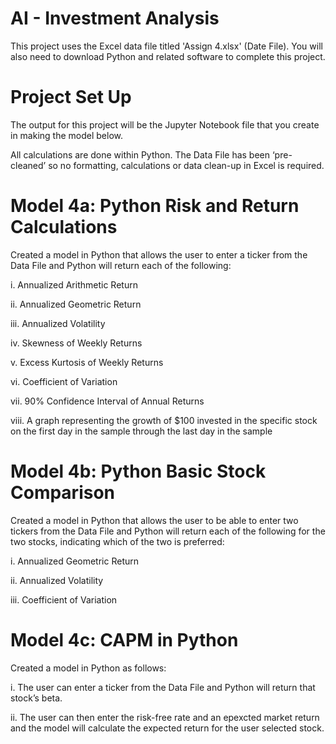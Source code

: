 # AI - Investment Analysis

This project uses the Excel data file titled 'Assign 4.xlsx' (Date File).  You will also need to download Python and related software to complete this project.

# Project Set Up
The output for this project will be the Jupyter Notebook file that you create in making the model below.

All calculations are done within Python.  The Data File has been ‘pre-cleaned’ so no formatting, calculations or data clean-up in Excel is required.

# Model 4a: Python Risk and Return Calculations
Created a model in Python that allows the user to enter a ticker from the Data File and Python will return each of the following:

i.	Annualized Arithmetic Return

ii.	Annualized Geometric Return

iii.	Annualized Volatility

iv.	Skewness of Weekly Returns

v.	Excess Kurtosis of Weekly Returns

vi.	Coefficient of Variation

vii.	90% Confidence Interval of Annual Returns

viii.	A graph representing the growth of $100 invested in the specific stock on the first day in the sample through the last day in the sample

# Model 4b: Python Basic Stock Comparison
Created a model in Python that allows the user to be able to enter two tickers from the Data File and Python will return each of the following for the two stocks, indicating which of the two is preferred:

i.	Annualized Geometric Return

ii.	Annualized Volatility

iii.	Coefficient of Variation

# Model 4c: CAPM in Python 
Created a model in Python as follows:

i.	The user can enter a ticker from the Data File and Python will return that stock’s beta.

ii.	The user can then enter the risk-free rate and an epexcted market return and the model will calculate the expected return for the user selected stock.
